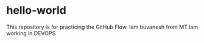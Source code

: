 # hello-world
This repository is for practicing the GitHub Flow.
Iam buvanesh from  MT.Iam working in DEVOPS 
